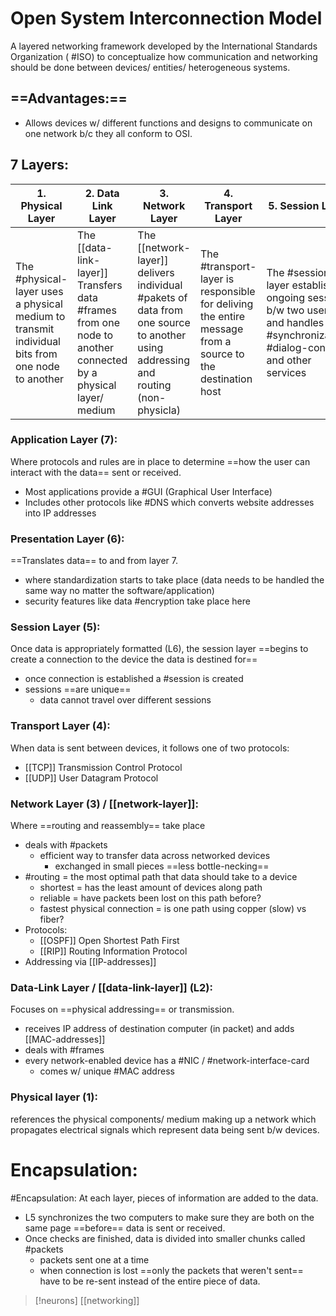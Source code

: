 
# Open System Interconnection Model

A layered networking framework developed by the International Standards Organization ( #ISO) to conceptualize how communication and networking should be done between devices/ entities/ heterogeneous systems.

## ==Advantages:==
- Allows devices w/ different functions and designs to communicate on one network b/c they all conform to OSI.

## 7 Layers:
| 1. Physical Layer  | 2. Data Link Layer | 3. Network Layer | 4. Transport Layer | 5. Session Layer | 6. Presentation Layer | 7. Application Layer |
|-|-|-|-|-|-|-|
| The #physical-layer uses a physical medium to transmit individual bits from one node to another | The [[data-link-layer]] Transfers data #frames from one node to another connected by a physical layer/ medium | The [[network-layer]] delivers individual #pakets of data from one source to another using addressing and routing (non-physicla) | The #transport-layer is responsible for deliving the entire message from a source to the destination host | The #session-layer establishes ongoing sessions b/w two users and handles #synchronization, #dialog-control, and other services | The #presentation-layer monitors syntax/ semantics of transmitted data including translation, #compression, and #encryption | The #application-layer provides application program interface ([[API]]) to the user

### Application Layer (7):
Where protocols and rules are in place to determine ==how the user can interact with the data== sent or received.
- Most applications provide a #GUI (Graphical User Interface)
- Includes other protocols like #DNS which converts website addresses into IP addresses

### Presentation Layer (6):
==Translates data== to and from layer 7.
- where standardization starts to take place (data needs to be handled the same way no matter the software/application)
- security features like data #encryption take place here

### Session Layer (5):
Once data is appropriately formatted (L6), the session layer ==begins to create a connection to the device the data is destined for==
- once connection is established a #session is created
- sessions ==are unique==
	- data cannot travel over different sessions

### Transport Layer (4):
When data is sent between devices, it follows one of two protocols:
- [[TCP]] Transmission Control Protocol
- [[UDP]] User Datagram Protocol

### Network Layer (3) / [[network-layer]]:
Where ==routing and reassembly== take place
- deals with #packets
	- efficient way to transfer data across networked devices
		- exchanged in small pieces ==less bottle-necking==
- #routing = the most optimal path that data should take to a device
	- shortest = has the least amount of devices along path
	- reliable = have packets been lost on this path before?
	- fastest physical connection = is one path using copper (slow) vs fiber?
- Protocols:
	- [[OSPF]] Open Shortest Path First
	- [[RIP]] Routing Information Protocol
- Addressing via [[IP-addresses]]

### Data-Link Layer / [[data-link-layer]] (L2):
Focuses on ==physical addressing== or transmission.
- receives IP address of destination computer (in packet) and adds [[MAC-addresses]] 
- deals with #frames
- every network-enabled device has a #NIC / #network-interface-card 
	- comes w/ unique #MAC address

### Physical layer (1):
references the physical components/ medium making up a network which propagates electrical signals which represent data being sent b/w devices.

# Encapsulation:
#Encapsulation: At each layer, pieces of information are added to the data.
- L5  synchronizes the two computers to make sure they are both on the same page ==before== data is sent or received.
- Once checks are finished, data is divided into smaller chunks called #packets 
	- packets sent one at a time
	- when connection is lost ==only the packets that weren't sent== have to be re-sent instead of the entire piece of data.


>[!neurons]
>[[networking]]



